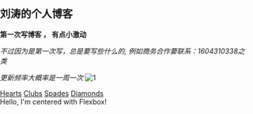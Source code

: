 
## 刘涛的个人博客

**第一次写博客 ， 有点小激动**

*不过因为是第一次写，总是要写些什么的,
例如商务合作要联系：1604310338之类*

*更新频率大概率是一周一次*
![1](http://r.photo.store.qq.com/psb?/V10FTeKj4BGmer/lpP8926ENp4BFo7Rr9W7Gp9jxrNsXiZtRn8U4C.USrE!/r/dDcBAAAAAAAA)


<link rel="style sheet" type="text/css" media="screen" href="screenstyles.css">
 <link rel="icon" href="https://github.com/airmteqiu/airmteqiu.github.io/blob/master/A2.ico?raw=true">
<link rel="stylesheet" href="css/styles.css">
<link rel="stylesheet" href="main2.css">
<link rel="stylesheet" href="css/CenterMe.css">
<link rel="stylesheet" href="main3.css">
     
<meta name="viewport" content="width=device-width">
<meta name="viewport" contet="width=device-width,initial-scale=1.0"/>
 <a href="#" class="CardLink                CardLink_Hearts">Hearts</a>
		<a href="#" class="CardLink CardLink_Clubs">Clubs</a>
		<a href="#" class="CardLink CardLink_Spades">Spades</a>
		<a href="#" class="CardLink CardLink_Diamonds">Diamonds</a>
<div class="Wrap">
		<div class="Header"></div>
		<div class="WrapMiddle">
			<div class="Left"></div>
			<div class="Middle"></div>
			<div class="Right"></div>
		</div>
        <div class="Footer"></div>
	</div>
     <div class="CenterMe">
		Hello, I'm centered with Flexbox!
	</div>
<html>

<head>
<meta name="viewport" content="width=device-width">
<link rel="stylesheet" href="css/styles.css">
<meta charset="utf-8">
<link rel="style sheet" type="text/css" media="screen" href="screenstyles.css">

<title>刘涛的个人博客 | airmteqiu.github.io</title>

</head>

<style>

body {

    padding:0;

    margin:0;

    overflow:hidden;

	height: 600px;

}

canvas {

    padding:0;

    margin:0;

}

div.btnbg {

    position:fixed;

    left:0;

    top:0;

}

</style>

<body>

<canvas id="sakura"></canvas>

<div class="btnbg">

</div>



<!-- sakura shader -->

<script id="sakura_point_vsh" type="x-shader/x_vertex">

uniform mat4 uProjection;

uniform mat4 uModelview;

uniform vec3 uResolution;

uniform vec3 uOffset;

uniform vec3 uDOF;  //x:focus distance, y:focus radius, z:max radius

uniform vec3 uFade; //x:start distance, y:half distance, z:near fade start



attribute vec3 aPosition;

attribute vec3 aEuler;

attribute vec2 aMisc; //x:size, y:fade



varying vec3 pposition;

varying float psize;

varying float palpha;

varying float pdist;



//varying mat3 rotMat;

varying vec3 normX;

varying vec3 normY;

varying vec3 normZ;

varying vec3 normal;



varying float diffuse;

varying float specular;

varying float rstop;

varying float distancefade;



void main(void) {

    // Projection is based on vertical angle

    vec4 pos = uModelview * vec4(aPosition + uOffset, 1.0);

    gl_Position = uProjection * pos;

    gl_PointSize = aMisc.x * uProjection[1][1] / -pos.z * uResolution.y * 0.5;

    

    pposition = pos.xyz;

    psize = aMisc.x;

    pdist = length(pos.xyz);

    palpha = smoothstep(0.0, 1.0, (pdist - 0.1) / uFade.z);

    

    vec3 elrsn = sin(aEuler);

    vec3 elrcs = cos(aEuler);

    mat3 rotx = mat3(

        1.0, 0.0, 0.0,

        0.0, elrcs.x, elrsn.x,

        0.0, -elrsn.x, elrcs.x

    );

    mat3 roty = mat3(

        elrcs.y, 0.0, -elrsn.y,

        0.0, 1.0, 0.0,

        elrsn.y, 0.0, elrcs.y

    );

    mat3 rotz = mat3(

        elrcs.z, elrsn.z, 0.0, 

        -elrsn.z, elrcs.z, 0.0,

        0.0, 0.0, 1.0

    );

    mat3 rotmat = rotx * roty * rotz;

    normal = rotmat[2];

    

    mat3 trrotm = mat3(

        rotmat[0][0], rotmat[1][0], rotmat[2][0],

        rotmat[0][1], rotmat[1][1], rotmat[2][1],

        rotmat[0][2], rotmat[1][2], rotmat[2][2]

    );

    normX = trrotm[0];

    normY = trrotm[1];

    normZ = trrotm[2];

    

    const vec3 lit = vec3(0.6917144638660746, 0.6917144638660746, -0.20751433915982237);

    

    float tmpdfs = dot(lit, normal);

    if(tmpdfs < 0.0) {

        normal = -normal;

        tmpdfs = dot(lit, normal);

    }

    diffuse = 0.4 + tmpdfs;

    

    vec3 eyev = normalize(-pos.xyz);

    if(dot(eyev, normal) > 0.0) {

        vec3 hv = normalize(eyev + lit);

        specular = pow(max(dot(hv, normal), 0.0), 20.0);

    }

    else {

        specular = 0.0;

    }

    

    rstop = clamp((abs(pdist - uDOF.x) - uDOF.y) / uDOF.z, 0.0, 1.0);

    rstop = pow(rstop, 0.5);

    //-0.69315 = ln(0.5)

    distancefade = min(1.0, exp((uFade.x - pdist) * 0.69315 / uFade.y));

}

</script>

<script id="sakura_point_fsh" type="x-shader/x_fragment">

#ifdef GL_ES

//precision mediump float;

precision highp float;

#endif



uniform vec3 uDOF;  //x:focus distance, y:focus radius, z:max radius

uniform vec3 uFade; //x:start distance, y:half distance, z:near fade start



const vec3 fadeCol = vec3(0.08, 0.03, 0.06);



varying vec3 pposition;

varying float psize;

varying float palpha;

varying float pdist;



//varying mat3 rotMat;

varying vec3 normX;

varying vec3 normY;

varying vec3 normZ;

varying vec3 normal;



varying float diffuse;

varying float specular;

varying float rstop;

varying float distancefade;



float ellipse(vec2 p, vec2 o, vec2 r) {

    vec2 lp = (p - o) / r;

    return length(lp) - 1.0;

}



void main(void) {

    vec3 p = vec3(gl_PointCoord - vec2(0.5, 0.5), 0.0) * 2.0;

    vec3 d = vec3(0.0, 0.0, -1.0);

    float nd = normZ.z; //dot(-normZ, d);

    if(abs(nd) < 0.0001) discard;

    

    float np = dot(normZ, p);

    vec3 tp = p + d * np / nd;

    vec2 coord = vec2(dot(normX, tp), dot(normY, tp));

    

    //angle = 15 degree

    const float flwrsn = 0.258819045102521;

    const float flwrcs = 0.965925826289068;

    mat2 flwrm = mat2(flwrcs, -flwrsn, flwrsn, flwrcs);

    vec2 flwrp = vec2(abs(coord.x), coord.y) * flwrm;

    

    float r;

    if(flwrp.x < 0.0) {

        r = ellipse(flwrp, vec2(0.065, 0.024) * 0.5, vec2(0.36, 0.96) * 0.5);

    }

    else {

        r = ellipse(flwrp, vec2(0.065, 0.024) * 0.5, vec2(0.58, 0.96) * 0.5);

    }

    

    if(r > rstop) discard;

    

    vec3 col = mix(vec3(1.0, 0.8, 0.75), vec3(1.0, 0.9, 0.87), r);

    float grady = mix(0.0, 1.0, pow(coord.y * 0.5 + 0.5, 0.35));

    col *= vec3(1.0, grady, grady);

    col *= mix(0.8, 1.0, pow(abs(coord.x), 0.3));

    col = col * diffuse + specular;

    

    col = mix(fadeCol, col, distancefade);

    

    float alpha = (rstop > 0.001)? (0.5 - r / (rstop * 2.0)) : 1.0;

    alpha = smoothstep(0.0, 1.0, alpha) * palpha;

    

    gl_FragColor = vec4(col * 0.5, alpha);

}

</script>

<!-- effects -->

<script id="fx_common_vsh" type="x-shader/x_vertex">

uniform vec3 uResolution;

attribute vec2 aPosition;



varying vec2 texCoord;

varying vec2 screenCoord;



void main(void) {

    gl_Position = vec4(aPosition, 0.0, 1.0);

    texCoord = aPosition.xy * 0.5 + vec2(0.5, 0.5);

    screenCoord = aPosition.xy * vec2(uResolution.z, 1.0);

}

</script>

<script id="bg_fsh" type="x-shader/x_fragment">

#ifdef GL_ES

//precision mediump float;

precision highp float;

#endif



uniform vec2 uTimes;



varying vec2 texCoord;

varying vec2 screenCoord;



void main(void) {

    vec3 col;

    float c;

    vec2 tmpv = texCoord * vec2(0.8, 1.0) - vec2(0.95, 1.0);

    c = exp(-pow(length(tmpv) * 1.8, 2.0));

    col = mix(vec3(0.02, 0.0, 0.03), vec3(0.96, 0.98, 1.0) * 1.5, c);

    gl_FragColor = vec4(col * 0.5, 1.0);

}

</script>

<script id="fx_brightbuf_fsh" type="x-shader/x_fragment">

#ifdef GL_ES

//precision mediump float;

precision highp float;

#endif

uniform sampler2D uSrc;

uniform vec2 uDelta;



varying vec2 texCoord;

varying vec2 screenCoord;



void main(void) {

    vec4 col = texture2D(uSrc, texCoord);

    gl_FragColor = vec4(col.rgb * 2.0 - vec3(0.5), 1.0);

}

</script>

<script id="fx_dirblur_r4_fsh" type="x-shader/x_fragment">

#ifdef GL_ES

//precision mediump float;

precision highp float;

#endif

uniform sampler2D uSrc;

uniform vec2 uDelta;

uniform vec4 uBlurDir; //dir(x, y), stride(z, w)



varying vec2 texCoord;

varying vec2 screenCoord;



void main(void) {

    vec4 col = texture2D(uSrc, texCoord);

    col = col + texture2D(uSrc, texCoord + uBlurDir.xy * uDelta);

    col = col + texture2D(uSrc, texCoord - uBlurDir.xy * uDelta);

    col = col + texture2D(uSrc, texCoord + (uBlurDir.xy + uBlurDir.zw) * uDelta);

    col = col + texture2D(uSrc, texCoord - (uBlurDir.xy + uBlurDir.zw) * uDelta);

    gl_FragColor = col / 5.0;

}

</script>

<!-- effect fragment shader template -->

<script id="fx_common_fsh" type="x-shader/x_fragment">

#ifdef GL_ES

//precision mediump float;

precision highp float;

#endif

uniform sampler2D uSrc;

uniform vec2 uDelta;



varying vec2 texCoord;

varying vec2 screenCoord;



void main(void) {

    gl_FragColor = texture2D(uSrc, texCoord);

}

</script>

<!-- post processing -->

<script id="pp_final_vsh" type="x-shader/x_vertex">

uniform vec3 uResolution;

attribute vec2 aPosition;

varying vec2 texCoord;

varying vec2 screenCoord;

void main(void) {

    gl_Position = vec4(aPosition, 0.0, 1.0);

    texCoord = aPosition.xy * 0.5 + vec2(0.5, 0.5);

    screenCoord = aPosition.xy * vec2(uResolution.z, 1.0);

}

</script>

<script id="pp_final_fsh" type="x-shader/x_fragment">

#ifdef GL_ES

//precision mediump float;

precision highp float;

#endif

uniform sampler2D uSrc;

uniform sampler2D uBloom;

uniform vec2 uDelta;

varying vec2 texCoord;

varying vec2 screenCoord;

void main(void) {

    vec4 srccol = texture2D(uSrc, texCoord) * 2.0;

    vec4 bloomcol = texture2D(uBloom, texCoord);

    vec4 col;

    col = srccol + bloomcol * (vec4(1.0) + srccol);

    col *= smoothstep(1.0, 0.0, pow(length((texCoord - vec2(0.5)) * 2.0), 1.2) * 0.5);

    col = pow(col, vec4(0.45454545454545)); //(1.0 / 2.2)

    

    gl_FragColor = vec4(col.rgb, 1.0);

    gl_FragColor.a = 1.0;

}

</script>

</body>

<script>

// Utilities

var Vector3 = {};

var Matrix44 = {};

Vector3.create = function(x, y, z) {

    return {'x':x, 'y':y, 'z':z};

};

Vector3.dot = function (v0, v1) {

    return v0.x * v1.x + v0.y * v1.y + v0.z * v1.z;

};

Vector3.cross = function (v, v0, v1) {

    v.x = v0.y * v1.z - v0.z * v1.y;

    v.y = v0.z * v1.x - v0.x * v1.z;

    v.z = v0.x * v1.y - v0.y * v1.x;

};

Vector3.normalize = function (v) {

    var l = v.x * v.x + v.y * v.y + v.z * v.z;

    if(l > 0.00001) {

        l = 1.0 / Math.sqrt(l);

        v.x *= l;

        v.y *= l;

        v.z *= l;

    }

};

Vector3.arrayForm = function(v) {

    if(v.array) {

        v.array[0] = v.x;

        v.array[1] = v.y;

        v.array[2] = v.z;

    }

    else {

        v.array = new Float32Array([v.x, v.y, v.z]);

    }

    return v.array;

};

Matrix44.createIdentity = function () {

    return new Float32Array([1.0, 0.0, 0.0, 0.0, 0.0, 1.0, 0.0, 0.0, 0.0, 0.0, 1.0, 0.0, 0.0, 0.0, 0.0, 1.0]);

};

Matrix44.loadProjection = function (m, aspect, vdeg, near, far) {

    var h = near * Math.tan(vdeg * Math.PI / 180.0 * 0.5) * 2.0;

    var w = h * aspect;

    

    m[0] = 2.0 * near / w;

    m[1] = 0.0;

    m[2] = 0.0;

    m[3] = 0.0;

    

    m[4] = 0.0;

    m[5] = 2.0 * near / h;

    m[6] = 0.0;

    m[7] = 0.0;

    

    m[8] = 0.0;

    m[9] = 0.0;

    m[10] = -(far + near) / (far - near);

    m[11] = -1.0;

    

    m[12] = 0.0;

    m[13] = 0.0;

    m[14] = -2.0 * far * near / (far - near);

    m[15] = 0.0;

};

Matrix44.loadLookAt = function (m, vpos, vlook, vup) {

    var frontv = Vector3.create(vpos.x - vlook.x, vpos.y - vlook.y, vpos.z - vlook.z);

    Vector3.normalize(frontv);

    var sidev = Vector3.create(1.0, 0.0, 0.0);

    Vector3.cross(sidev, vup, frontv);

    Vector3.normalize(sidev);

    var topv = Vector3.create(1.0, 0.0, 0.0);

    Vector3.cross(topv, frontv, sidev);

    Vector3.normalize(topv);

    

    m[0] = sidev.x;

    m[1] = topv.x;

    m[2] = frontv.x;

    m[3] = 0.0;

    

    m[4] = sidev.y;

    m[5] = topv.y;

    m[6] = frontv.y;

    m[7] = 0.0;

    

    m[8] = sidev.z;

    m[9] = topv.z;

    m[10] = frontv.z;

    m[11] = 0.0;

    

    m[12] = -(vpos.x * m[0] + vpos.y * m[4] + vpos.z * m[8]);

    m[13] = -(vpos.x * m[1] + vpos.y * m[5] + vpos.z * m[9]);

    m[14] = -(vpos.x * m[2] + vpos.y * m[6] + vpos.z * m[10]);

    m[15] = 1.0;

};



//

var timeInfo = {

    'start':0, 'prev':0, // Date

    'delta':0, 'elapsed':0 // Number(sec)

};



//

var gl;

var renderSpec = {

    'width':0,

    'height':0,

    'aspect':1,

    'array':new Float32Array(3),

    'halfWidth':0,

    'halfHeight':0,

    'halfArray':new Float32Array(3)

    // and some render targets. see setViewport()

};

renderSpec.setSize = function(w, h) {

    renderSpec.width = w;

    renderSpec.height = h;

    renderSpec.aspect = renderSpec.width / renderSpec.height;

    renderSpec.array[0] = renderSpec.width;

    renderSpec.array[1] = renderSpec.height;

    renderSpec.array[2] = renderSpec.aspect;

    

    renderSpec.halfWidth = Math.floor(w / 2);

    renderSpec.halfHeight = Math.floor(h / 2);

    renderSpec.halfArray[0] = renderSpec.halfWidth;

    renderSpec.halfArray[1] = renderSpec.halfHeight;

    renderSpec.halfArray[2] = renderSpec.halfWidth / renderSpec.halfHeight;

};



function deleteRenderTarget(rt) {

    gl.deleteFramebuffer(rt.frameBuffer);

    gl.deleteRenderbuffer(rt.renderBuffer);

    gl.deleteTexture(rt.texture);

}



function createRenderTarget(w, h) {

    var ret = {

        'width':w,

        'height':h,

        'sizeArray':new Float32Array([w, h, w / h]),

        'dtxArray':new Float32Array([1.0 / w, 1.0 / h])

    };

    ret.frameBuffer = gl.createFramebuffer();

    ret.renderBuffer = gl.createRenderbuffer();

    ret.texture = gl.createTexture();

    

    gl.bindTexture(gl.TEXTURE_2D, ret.texture);

    gl.texImage2D(gl.TEXTURE_2D, 0, gl.RGBA, w, h, 0, gl.RGBA, gl.UNSIGNED_BYTE, null);

    gl.texParameteri(gl.TEXTURE_2D, gl.TEXTURE_WRAP_S, gl.CLAMP_TO_EDGE);

    gl.texParameteri(gl.TEXTURE_2D, gl.TEXTURE_WRAP_T, gl.CLAMP_TO_EDGE);

    gl.texParameteri(gl.TEXTURE_2D, gl.TEXTURE_MAG_FILTER, gl.LINEAR);

    gl.texParameteri(gl.TEXTURE_2D, gl.TEXTURE_MIN_FILTER, gl.LINEAR);

    

    gl.bindFramebuffer(gl.FRAMEBUFFER, ret.frameBuffer);

    gl.framebufferTexture2D(gl.FRAMEBUFFER, gl.COLOR_ATTACHMENT0, gl.TEXTURE_2D, ret.texture, 0);

    

    gl.bindRenderbuffer(gl.RENDERBUFFER, ret.renderBuffer);

    gl.renderbufferStorage(gl.RENDERBUFFER, gl.DEPTH_COMPONENT16, w, h);

    gl.framebufferRenderbuffer(gl.FRAMEBUFFER, gl.DEPTH_ATTACHMENT, gl.RENDERBUFFER, ret.renderBuffer);

    

    gl.bindTexture(gl.TEXTURE_2D, null);

    gl.bindRenderbuffer(gl.RENDERBUFFER, null);

    gl.bindFramebuffer(gl.FRAMEBUFFER, null);

    

    return ret;

}



function compileShader(shtype, shsrc) {

	var retsh = gl.createShader(shtype);

	

	gl.shaderSource(retsh, shsrc);

	gl.compileShader(retsh);

	

	if(!gl.getShaderParameter(retsh, gl.COMPILE_STATUS)) {

		var errlog = gl.getShaderInfoLog(retsh);

		gl.deleteShader(retsh);

		console.error(errlog);

		return null;

	}

	return retsh;

}



function createShader(vtxsrc, frgsrc, uniformlist, attrlist) {

    var vsh = compileShader(gl.VERTEX_SHADER, vtxsrc);

    var fsh = compileShader(gl.FRAGMENT_SHADER, frgsrc);

    

    if(vsh == null || fsh == null) {

        return null;

    }

    

    var prog = gl.createProgram();

    gl.attachShader(prog, vsh);

    gl.attachShader(prog, fsh);

    

    gl.deleteShader(vsh);

    gl.deleteShader(fsh);

    

    gl.linkProgram(prog);

    if (!gl.getProgramParameter(prog, gl.LINK_STATUS)) {

        var errlog = gl.getProgramInfoLog(prog);

        console.error(errlog);

        return null;

    }

    

    if(uniformlist) {

        prog.uniforms = {};

        for(var i = 0; i < uniformlist.length; i++) {

            prog.uniforms[uniformlist[i]] = gl.getUniformLocation(prog, uniformlist[i]);

        }

    }

    

    if(attrlist) {

        prog.attributes = {};

        for(var i = 0; i < attrlist.length; i++) {

            var attr = attrlist[i];

            prog.attributes[attr] = gl.getAttribLocation(prog, attr);

        }

    }

    

    return prog;

}



function useShader(prog) {

    gl.useProgram(prog);

    for(var attr in prog.attributes) {

        gl.enableVertexAttribArray(prog.attributes[attr]);;

    }

}



function unuseShader(prog) {

    for(var attr in prog.attributes) {

        gl.disableVertexAttribArray(prog.attributes[attr]);;

    }

    gl.useProgram(null);

}



/////

var projection = {

    'angle':60,

    'nearfar':new Float32Array([0.1, 100.0]),

    'matrix':Matrix44.createIdentity()

};

var camera = {

    'position':Vector3.create(0, 0, 100),

    'lookat':Vector3.create(0, 0, 0),

    'up':Vector3.create(0, 1, 0),

    'dof':Vector3.create(10.0, 4.0, 8.0),

    'matrix':Matrix44.createIdentity()

};



var pointFlower = {};

var meshFlower = {};

var sceneStandBy = false;



var BlossomParticle = function () {

    this.velocity = new Array(3);

    this.rotation = new Array(3);

    this.position = new Array(3);

    this.euler = new Array(3);

    this.size = 1.0;

    this.alpha = 1.0;

    this.zkey = 0.0;

};



BlossomParticle.prototype.setVelocity = function (vx, vy, vz) {

    this.velocity[0] = vx;

    this.velocity[1] = vy;

    this.velocity[2] = vz;

};



BlossomParticle.prototype.setRotation = function (rx, ry, rz) {

    this.rotation[0] = rx;

    this.rotation[1] = ry;

    this.rotation[2] = rz;

};



BlossomParticle.prototype.setPosition = function (nx, ny, nz) {

    this.position[0] = nx;

    this.position[1] = ny;

    this.position[2] = nz;

};



BlossomParticle.prototype.setEulerAngles = function (rx, ry, rz) {

    this.euler[0] = rx;

    this.euler[1] = ry;

    this.euler[2] = rz;

};



BlossomParticle.prototype.setSize = function (s) {

    this.size = s;

};



BlossomParticle.prototype.update = function (dt, et) {

    this.position[0] += this.velocity[0] * dt;

    this.position[1] += this.velocity[1] * dt;

    this.position[2] += this.velocity[2] * dt;

    

    this.euler[0] += this.rotation[0] * dt;

    this.euler[1] += this.rotation[1] * dt;

    this.euler[2] += this.rotation[2] * dt;

};



function createPointFlowers() {

    // get point sizes

    var prm = gl.getParameter(gl.ALIASED_POINT_SIZE_RANGE);

    renderSpec.pointSize = {'min':prm[0], 'max':prm[1]};

    

    var vtxsrc = document.getElementById("sakura_point_vsh").textContent;

    var frgsrc = document.getElementById("sakura_point_fsh").textContent;

    

    pointFlower.program = createShader(

        vtxsrc, frgsrc,

        ['uProjection', 'uModelview', 'uResolution', 'uOffset', 'uDOF', 'uFade'],

        ['aPosition', 'aEuler', 'aMisc']

    );

    

    useShader(pointFlower.program);

    pointFlower.offset = new Float32Array([0.0, 0.0, 0.0]);

    pointFlower.fader = Vector3.create(0.0, 10.0, 0.0);

    

    // paramerters: velocity[3], rotate[3]

    pointFlower.numFlowers = 1600;

    pointFlower.particles = new Array(pointFlower.numFlowers);

    // vertex attributes {position[3], euler_xyz[3], size[1]}

    pointFlower.dataArray = new Float32Array(pointFlower.numFlowers * (3 + 3 + 2));

    pointFlower.positionArrayOffset = 0;

    pointFlower.eulerArrayOffset = pointFlower.numFlowers * 3;

    pointFlower.miscArrayOffset = pointFlower.numFlowers * 6;

    

    pointFlower.buffer = gl.createBuffer();

    gl.bindBuffer(gl.ARRAY_BUFFER, pointFlower.buffer);

    gl.bufferData(gl.ARRAY_BUFFER, pointFlower.dataArray, gl.DYNAMIC_DRAW);

    gl.bindBuffer(gl.ARRAY_BUFFER, null);

    

    unuseShader(pointFlower.program);

    

    for(var i = 0; i < pointFlower.numFlowers; i++) {

        pointFlower.particles[i] = new BlossomParticle();

    }

}



function initPointFlowers() {

    //area

    pointFlower.area = Vector3.create(20.0, 20.0, 20.0);

    pointFlower.area.x = pointFlower.area.y * renderSpec.aspect;

    

    pointFlower.fader.x = 10.0; //env fade start

    pointFlower.fader.y = pointFlower.area.z; //env fade half

    pointFlower.fader.z = 0.1;  //near fade start

    

    //particles

    var PI2 = Math.PI * 2.0;

    var tmpv3 = Vector3.create(0, 0, 0);

    var tmpv = 0;

    var symmetryrand = function() {return (Math.random() * 2.0 - 1.0);};

    for(var i = 0; i < pointFlower.numFlowers; i++) {

        var tmpprtcl = pointFlower.particles[i];

        

        //velocity

        tmpv3.x = symmetryrand() * 0.3 + 0.8;

        tmpv3.y = symmetryrand() * 0.2 - 1.0;

        tmpv3.z = symmetryrand() * 0.3 + 0.5;

        Vector3.normalize(tmpv3);

        tmpv = 2.0 + Math.random() * 1.0;

        tmpprtcl.setVelocity(tmpv3.x * tmpv, tmpv3.y * tmpv, tmpv3.z * tmpv);

        

        //rotation

        tmpprtcl.setRotation(

            symmetryrand() * PI2 * 0.5,

            symmetryrand() * PI2 * 0.5,

            symmetryrand() * PI2 * 0.5

        );

        

        //position

        tmpprtcl.setPosition(

            symmetryrand() * pointFlower.area.x,

            symmetryrand() * pointFlower.area.y,

            symmetryrand() * pointFlower.area.z

        );

        

        //euler

        tmpprtcl.setEulerAngles(

            Math.random() * Math.PI * 2.0,

            Math.random() * Math.PI * 2.0,

            Math.random() * Math.PI * 2.0

        );

        

        //size

        tmpprtcl.setSize(0.9 + Math.random() * 0.1);

    }

}



function renderPointFlowers() {

    //update

    var PI2 = Math.PI * 2.0;

    var limit = [pointFlower.area.x, pointFlower.area.y, pointFlower.area.z];

    var repeatPos = function (prt, cmp, limit) {

        if(Math.abs(prt.position[cmp]) - prt.size * 0.5 > limit) {

            //out of area

            if(prt.position[cmp] > 0) {

                prt.position[cmp] -= limit * 2.0;

            }

            else {

                prt.position[cmp] += limit * 2.0;

            }

        }

    };

    var repeatEuler = function (prt, cmp) {

        prt.euler[cmp] = prt.euler[cmp] % PI2;

        if(prt.euler[cmp] < 0.0) {

            prt.euler[cmp] += PI2;

        }

    };

    

    for(var i = 0; i < pointFlower.numFlowers; i++) {

        var prtcl = pointFlower.particles[i];

        prtcl.update(timeInfo.delta, timeInfo.elapsed);

        repeatPos(prtcl, 0, pointFlower.area.x);

        repeatPos(prtcl, 1, pointFlower.area.y);

        repeatPos(prtcl, 2, pointFlower.area.z);

        repeatEuler(prtcl, 0);

        repeatEuler(prtcl, 1);

        repeatEuler(prtcl, 2);

        

        prtcl.alpha = 1.0;//(pointFlower.area.z - prtcl.position[2]) * 0.5;

        

        prtcl.zkey = (camera.matrix[2] * prtcl.position[0]

                    + camera.matrix[6] * prtcl.position[1]

                    + camera.matrix[10] * prtcl.position[2]

                    + camera.matrix[14]);

    }

    

    // sort

    pointFlower.particles.sort(function(p0, p1){return p0.zkey - p1.zkey;});

    

    // update data

    var ipos = pointFlower.positionArrayOffset;

    var ieuler = pointFlower.eulerArrayOffset;

    var imisc = pointFlower.miscArrayOffset;

    for(var i = 0; i < pointFlower.numFlowers; i++) {

        var prtcl = pointFlower.particles[i];

        pointFlower.dataArray[ipos] = prtcl.position[0];

        pointFlower.dataArray[ipos + 1] = prtcl.position[1];

        pointFlower.dataArray[ipos + 2] = prtcl.position[2];

        ipos += 3;

        pointFlower.dataArray[ieuler] = prtcl.euler[0];

        pointFlower.dataArray[ieuler + 1] = prtcl.euler[1];

        pointFlower.dataArray[ieuler + 2] = prtcl.euler[2];

        ieuler += 3;

        pointFlower.dataArray[imisc] = prtcl.size;

        pointFlower.dataArray[imisc + 1] = prtcl.alpha;

        imisc += 2;

    }

    

    //draw

    gl.enable(gl.BLEND);

    //gl.disable(gl.DEPTH_TEST);

    gl.blendFunc(gl.SRC_ALPHA, gl.ONE_MINUS_SRC_ALPHA);

    

    var prog = pointFlower.program;

    useShader(prog);

    

    gl.uniformMatrix4fv(prog.uniforms.uProjection, false, projection.matrix);

    gl.uniformMatrix4fv(prog.uniforms.uModelview, false, camera.matrix);

    gl.uniform3fv(prog.uniforms.uResolution, renderSpec.array);

    gl.uniform3fv(prog.uniforms.uDOF, Vector3.arrayForm(camera.dof));

    gl.uniform3fv(prog.uniforms.uFade, Vector3.arrayForm(pointFlower.fader));

    

    gl.bindBuffer(gl.ARRAY_BUFFER, pointFlower.buffer);

    gl.bufferData(gl.ARRAY_BUFFER, pointFlower.dataArray, gl.DYNAMIC_DRAW);

    

    gl.vertexAttribPointer(prog.attributes.aPosition, 3, gl.FLOAT, false, 0, pointFlower.positionArrayOffset * Float32Array.BYTES_PER_ELEMENT);

    gl.vertexAttribPointer(prog.attributes.aEuler, 3, gl.FLOAT, false, 0, pointFlower.eulerArrayOffset * Float32Array.BYTES_PER_ELEMENT);

    gl.vertexAttribPointer(prog.attributes.aMisc, 2, gl.FLOAT, false, 0, pointFlower.miscArrayOffset * Float32Array.BYTES_PER_ELEMENT);

    

    // doubler

    for(var i = 1; i < 2; i++) {

        var zpos = i * -2.0;

        pointFlower.offset[0] = pointFlower.area.x * -1.0;

        pointFlower.offset[1] = pointFlower.area.y * -1.0;

        pointFlower.offset[2] = pointFlower.area.z * zpos;

        gl.uniform3fv(prog.uniforms.uOffset, pointFlower.offset);

        gl.drawArrays(gl.POINT, 0, pointFlower.numFlowers);

        

        pointFlower.offset[0] = pointFlower.area.x * -1.0;

        pointFlower.offset[1] = pointFlower.area.y *  1.0;

        pointFlower.offset[2] = pointFlower.area.z * zpos;

        gl.uniform3fv(prog.uniforms.uOffset, pointFlower.offset);

        gl.drawArrays(gl.POINT, 0, pointFlower.numFlowers);

        

        pointFlower.offset[0] = pointFlower.area.x *  1.0;

        pointFlower.offset[1] = pointFlower.area.y * -1.0;

        pointFlower.offset[2] = pointFlower.area.z * zpos;

        gl.uniform3fv(prog.uniforms.uOffset, pointFlower.offset);

        gl.drawArrays(gl.POINT, 0, pointFlower.numFlowers);

        

        pointFlower.offset[0] = pointFlower.area.x *  1.0;

        pointFlower.offset[1] = pointFlower.area.y *  1.0;

        pointFlower.offset[2] = pointFlower.area.z * zpos;

        gl.uniform3fv(prog.uniforms.uOffset, pointFlower.offset);

        gl.drawArrays(gl.POINT, 0, pointFlower.numFlowers);

    }

    

    //main

    pointFlower.offset[0] = 0.0;

    pointFlower.offset[1] = 0.0;

    pointFlower.offset[2] = 0.0;

    gl.uniform3fv(prog.uniforms.uOffset, pointFlower.offset);

    gl.drawArrays(gl.POINT, 0, pointFlower.numFlowers);

    

    gl.bindBuffer(gl.ARRAY_BUFFER, null);

    unuseShader(prog);

    

    gl.enable(gl.DEPTH_TEST);

    gl.disable(gl.BLEND);

}



// effects

//common util

function createEffectProgram(vtxsrc, frgsrc, exunifs, exattrs) {

    var ret = {};

    var unifs = ['uResolution', 'uSrc', 'uDelta'];

    if(exunifs) {

        unifs = unifs.concat(exunifs);

    }

    var attrs = ['aPosition'];

    if(exattrs) {

        attrs = attrs.concat(exattrs);

    }

    

    ret.program = createShader(vtxsrc, frgsrc, unifs, attrs);

    useShader(ret.program);

    

    ret.dataArray = new Float32Array([

        -1.0, -1.0,

         1.0, -1.0,

        -1.0,  1.0,

         1.0,  1.0

    ]);

    ret.buffer = gl.createBuffer();

    gl.bindBuffer(gl.ARRAY_BUFFER, ret.buffer);

    gl.bufferData(gl.ARRAY_BUFFER, ret.dataArray, gl.STATIC_DRAW);

    

    gl.bindBuffer(gl.ARRAY_BUFFER, null);

    unuseShader(ret.program);

    

    return ret;

}



// basic usage

// useEffect(prog, srctex({'texture':texid, 'dtxArray':(f32)[dtx, dty]})); //basic initialize

// gl.uniform**(...); //additional uniforms

// drawEffect()

// unuseEffect(prog)

// TEXTURE0 makes src

function useEffect(fxobj, srctex) {

    var prog = fxobj.program;

    useShader(prog);

    gl.uniform3fv(prog.uniforms.uResolution, renderSpec.array);

    

    if(srctex != null) {

        gl.uniform2fv(prog.uniforms.uDelta, srctex.dtxArray);

        gl.uniform1i(prog.uniforms.uSrc, 0);

        

        gl.activeTexture(gl.TEXTURE0);

        gl.bindTexture(gl.TEXTURE_2D, srctex.texture);

    }

}

function drawEffect(fxobj) {

    gl.bindBuffer(gl.ARRAY_BUFFER, fxobj.buffer);

    gl.vertexAttribPointer(fxobj.program.attributes.aPosition, 2, gl.FLOAT, false, 0, 0);

    gl.drawArrays(gl.TRIANGLE_STRIP, 0, 4);

}

function unuseEffect(fxobj) {

    unuseShader(fxobj.program);

}



var effectLib = {};

function createEffectLib() {

    

    var vtxsrc, frgsrc;

    //common

    var cmnvtxsrc = document.getElementById("fx_common_vsh").textContent;

    

    //background

    frgsrc = document.getElementById("bg_fsh").textContent;

    effectLib.sceneBg = createEffectProgram(cmnvtxsrc, frgsrc, ['uTimes'], null);

    

    // make brightpixels buffer

    frgsrc = document.getElementById("fx_brightbuf_fsh").textContent;

    effectLib.mkBrightBuf = createEffectProgram(cmnvtxsrc, frgsrc, null, null);

    

    // direction blur

    frgsrc = document.getElementById("fx_dirblur_r4_fsh").textContent;

    effectLib.dirBlur = createEffectProgram(cmnvtxsrc, frgsrc, ['uBlurDir'], null);

    

    //final composite

    vtxsrc = document.getElementById("pp_final_vsh").textContent;

    frgsrc = document.getElementById("pp_final_fsh").textContent;

    effectLib.finalComp = createEffectProgram(vtxsrc, frgsrc, ['uBloom'], null);

}



// background

function createBackground() {

    //console.log("create background");

}

function initBackground() {

    //console.log("init background");

}

function renderBackground() {

    gl.disable(gl.DEPTH_TEST);

    

    useEffect(effectLib.sceneBg, null);

    gl.uniform2f(effectLib.sceneBg.program.uniforms.uTimes, timeInfo.elapsed, timeInfo.delta);

    drawEffect(effectLib.sceneBg);

    unuseEffect(effectLib.sceneBg);

    

    gl.enable(gl.DEPTH_TEST);

}



// post process

var postProcess = {};

function createPostProcess() {

    //console.log("create post process");

}

function initPostProcess() {

    //console.log("init post process");

}



function renderPostProcess() {

    gl.enable(gl.TEXTURE_2D);

    gl.disable(gl.DEPTH_TEST);

    var bindRT = function (rt, isclear) {

        gl.bindFramebuffer(gl.FRAMEBUFFER, rt.frameBuffer);

        gl.viewport(0, 0, rt.width, rt.height);

        if(isclear) {

            gl.clearColor(0, 0, 0, 0);

            gl.clear(gl.COLOR_BUFFER_BIT | gl.DEPTH_BUFFER_BIT);

        }

    };

    

    //make bright buff

    bindRT(renderSpec.wHalfRT0, true);

    useEffect(effectLib.mkBrightBuf, renderSpec.mainRT);

    drawEffect(effectLib.mkBrightBuf);

    unuseEffect(effectLib.mkBrightBuf);

    

    // make bloom

    for(var i = 0; i < 2; i++) {

        var p = 1.5 + 1 * i;

        var s = 2.0 + 1 * i;

        bindRT(renderSpec.wHalfRT1, true);

        useEffect(effectLib.dirBlur, renderSpec.wHalfRT0);

        gl.uniform4f(effectLib.dirBlur.program.uniforms.uBlurDir, p, 0.0, s, 0.0);

        drawEffect(effectLib.dirBlur);

        unuseEffect(effectLib.dirBlur);

        

        bindRT(renderSpec.wHalfRT0, true);

        useEffect(effectLib.dirBlur, renderSpec.wHalfRT1);

        gl.uniform4f(effectLib.dirBlur.program.uniforms.uBlurDir, 0.0, p, 0.0, s);

        drawEffect(effectLib.dirBlur);

        unuseEffect(effectLib.dirBlur);

    }

    

    //display

    gl.bindFramebuffer(gl.FRAMEBUFFER, null);

    gl.viewport(0, 0, renderSpec.width, renderSpec.height);

    gl.clear(gl.COLOR_BUFFER_BIT | gl.DEPTH_BUFFER_BIT);

    

    useEffect(effectLib.finalComp, renderSpec.mainRT);

    gl.uniform1i(effectLib.finalComp.program.uniforms.uBloom, 1);

    gl.activeTexture(gl.TEXTURE1);

    gl.bindTexture(gl.TEXTURE_2D, renderSpec.wHalfRT0.texture);

    drawEffect(effectLib.finalComp);

    unuseEffect(effectLib.finalComp);

    

    gl.enable(gl.DEPTH_TEST);

}



/////

var SceneEnv = {};

function createScene() {

    createEffectLib();

    createBackground();

    createPointFlowers();

    createPostProcess();

    sceneStandBy = true;

}



function initScene() {

    initBackground();

    initPointFlowers();

    initPostProcess();

    

    //camera.position.z = 17.320508;

    camera.position.z = pointFlower.area.z + projection.nearfar[0];

    projection.angle = Math.atan2(pointFlower.area.y, camera.position.z + pointFlower.area.z) * 180.0 / Math.PI * 2.0;

    Matrix44.loadProjection(projection.matrix, renderSpec.aspect, projection.angle, projection.nearfar[0], projection.nearfar[1]);

}



function renderScene() {

    //draw

    Matrix44.loadLookAt(camera.matrix, camera.position, camera.lookat, camera.up);

    

    gl.enable(gl.DEPTH_TEST);

    

    //gl.bindFramebuffer(gl.FRAMEBUFFER, null);

    gl.bindFramebuffer(gl.FRAMEBUFFER, renderSpec.mainRT.frameBuffer);

    gl.viewport(0, 0, renderSpec.mainRT.width, renderSpec.mainRT.height);

    gl.clearColor(0.005, 0, 0.05, 0);

    gl.clear(gl.COLOR_BUFFER_BIT | gl.DEPTH_BUFFER_BIT);

    

    renderBackground();

    renderPointFlowers();

    renderPostProcess();

}



/////

function onResize(e) {

    makeCanvasFullScreen(document.getElementById("sakura"));

    setViewports();

    if(sceneStandBy) {

        initScene();

    }

}



function setViewports() {

    renderSpec.setSize(gl.canvas.width, gl.canvas.height);

    

    gl.clearColor(0.2, 0.2, 0.5, 1.0);

    gl.viewport(0, 0, renderSpec.width, renderSpec.height);

    

    var rtfunc = function (rtname, rtw, rth) {

        var rt = renderSpec[rtname];

        if(rt) deleteRenderTarget(rt);

        renderSpec[rtname] = createRenderTarget(rtw, rth);

    };

    rtfunc('mainRT', renderSpec.width, renderSpec.height);

    rtfunc('wFullRT0', renderSpec.width, renderSpec.height);

    rtfunc('wFullRT1', renderSpec.width, renderSpec.height);

    rtfunc('wHalfRT0', renderSpec.halfWidth, renderSpec.halfHeight);

    rtfunc('wHalfRT1', renderSpec.halfWidth, renderSpec.halfHeight);

}



function render() {

    renderScene();

}



var animating = true;

function toggleAnimation(elm) {

    animating ^= true;

    if(animating) animate();

    if(elm) {

        elm.innerHTML = animating? "Stop":"Start";

    }

}



function stepAnimation() {

    if(!animating) animate();

}



function animate() {

    var curdate = new Date();

    timeInfo.elapsed = (curdate - timeInfo.start) / 1000.0;

    timeInfo.delta = (curdate - timeInfo.prev) / 1000.0;

    timeInfo.prev = curdate;

    

    if(animating) requestAnimationFrame(animate);

    render();

}



function makeCanvasFullScreen(canvas) {

    var b = document.body;

	var d = document.documentElement;

	fullw = Math.max(b.clientWidth , b.scrollWidth, d.scrollWidth, d.clientWidth);

	fullh = Math.max(b.clientHeight , b.scrollHeight, d.scrollHeight, d.clientHeight);

	canvas.width = fullw;

	canvas.height = fullh;

}



window.addEventListener('load', function(e) {

    var canvas = document.getElementById("sakura");

    try {

        makeCanvasFullScreen(canvas);

        gl = canvas.getContext('experimental-webgl');

    } catch(e) {

        alert("WebGL not supported." + e);

        console.error(e);

        return;

    }

    

    window.addEventListener('resize', onResize);

    

    setViewports();

    createScene();

    initScene();

    

    timeInfo.start = new Date();

    timeInfo.prev = timeInfo.start;

    animate();

});



//set window.requestAnimationFrame

(function (w, r) {

    w['r'+r] = w['r'+r] || w['webkitR'+r] || w['mozR'+r] || w['msR'+r] || w['oR'+r] || function(c){ w.setTimeout(c, 1000 / 60); };

})(window, 'equestAnimationFrame');
